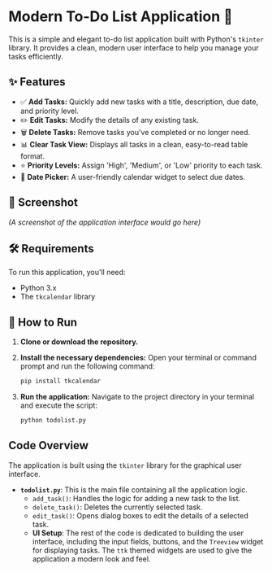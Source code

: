 # Modern To-Do List Application 📝

This is a simple and elegant to-do list application built with Python's `tkinter` library. It provides a clean, modern user interface to help you manage your tasks efficiently.

## ✨ Features

*   ✅ **Add Tasks:** Quickly add new tasks with a title, description, due date, and priority level.
*   ✏️ **Edit Tasks:** Modify the details of any existing task.
*   🗑️ **Delete Tasks:** Remove tasks you've completed or no longer need.
*   📊 **Clear Task View:** Displays all tasks in a clean, easy-to-read table format.
*   ⭐ **Priority Levels:** Assign 'High', 'Medium', or 'Low' priority to each task.
*   📅 **Date Picker:** A user-friendly calendar widget to select due dates.

## 📸 Screenshot

*(A screenshot of the application interface would go here)*

## 🛠️ Requirements

To run this application, you'll need:

*   Python 3.x
*   The `tkcalendar` library

## 🚀 How to Run

1.  **Clone or download the repository.**

2.  **Install the necessary dependencies:**
    Open your terminal or command prompt and run the following command:
    ```bash
    pip install tkcalendar
    ```

3.  **Run the application:**
    Navigate to the project directory in your terminal and execute the script:
    ```bash
    python todolist.py
    ```

## Code Overview

The application is built using the `tkinter` library for the graphical user interface.

*   **`todolist.py`**: This is the main file containing all the application logic.
    *   `add_task()`: Handles the logic for adding a new task to the list.
    *   `delete_task()`: Deletes the currently selected task.
    *   `edit_task()`: Opens dialog boxes to edit the details of a selected task.
    *   **UI Setup**: The rest of the code is dedicated to building the user interface, including the input fields, buttons, and the `Treeview` widget for displaying tasks. The `ttk` themed widgets are used to give the application a modern look and feel.

